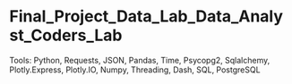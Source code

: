 # Final_Project_Data_Lab_Data_Analyst_Coders_Lab
Tools: Python, Requests, JSON, Pandas, Time, Psycopg2, Sqlalchemy, Plotly.Express, Plotly.IO, Numpy, Threading, Dash, SQL, PostgreSQL
